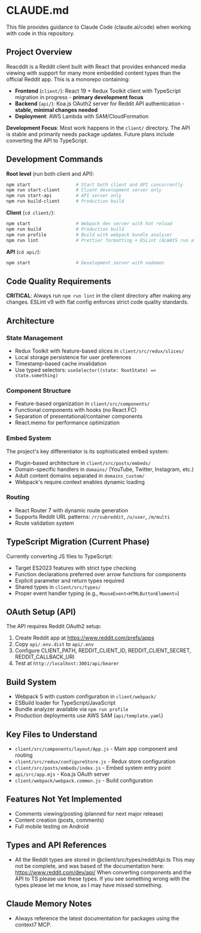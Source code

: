 # CLAUDE.md

This file provides guidance to Claude Code (claude.ai/code) when working with code in this repository.

## Project Overview

Reacddit is a Reddit client built with React that provides enhanced media viewing with support for many more embedded content types than the official Reddit app. This is a monorepo containing:

- **Frontend** (`client/`): React 19 + Redux Toolkit client with TypeScript migration in progress - **primary development focus**
- **Backend** (`api/`): Koa.js OAuth2 server for Reddit API authentication - **stable, minimal changes needed**
- **Deployment**: AWS Lambda with SAM/CloudFormation

**Development Focus**: Most work happens in the `client/` directory. The API is stable and primarily needs package updates. Future plans include converting the API to TypeScript.

## Development Commands

**Root level** (run both client and API):
```bash
npm start                 # Start both client and API concurrently
npm run start-client      # Client development server only
npm run start-api         # API server only  
npm run build-client      # Production build
```

**Client** (`cd client/`):
```bash
npm start                 # Webpack dev server with hot reload
npm run build             # Production build
npm run profile           # Build with webpack bundle analyzer
npm run lint              # Prettier formatting + ESLint (ALWAYS run after changes)
```

**API** (`cd api/`):
```bash
npm start                 # Development server with nodemon
```

## Code Quality Requirements

**CRITICAL**: Always run `npm run lint` in the client directory after making any changes. ESLint v9 with flat config enforces strict code quality standards.

## Architecture

### State Management
- Redux Toolkit with feature-based slices in `client/src/redux/slices/`
- Local storage persistence for user preferences
- Timestamp-based cache invalidation
- Use typed selectors: `useSelector((state: RootState) => state.something)`

### Component Structure
- Feature-based organization in `client/src/components/`
- Functional components with hooks (no React.FC)
- Separation of presentational/container components
- React.memo for performance optimization

### Embed System
The project's key differentiator is its sophisticated embed system:
- Plugin-based architecture in `client/src/posts/embeds/`
- Domain-specific handlers in `domains/` (YouTube, Twitter, Instagram, etc.)
- Adult content domains separated in `domains_custom/`
- Webpack's require.context enables dynamic loading

### Routing
- React Router 7 with dynamic route generation
- Supports Reddit URL patterns: `/r/subreddit`, `/u/user`, `/m/multi`
- Route validation system

## TypeScript Migration (Current Phase)

Currently converting JS files to TypeScript:
- Target ES2023 features with strict type checking
- Function declarations preferred over arrow functions for components
- Explicit parameter and return types required
- Shared types in `client/src/types/`
- Proper event handler typing (e.g., `MouseEvent<HTMLButtonElement>`)

## OAuth Setup (API)

The API requires Reddit OAuth2 setup:
1. Create Reddit app at https://www.reddit.com/prefs/apps
2. Copy `api/.env.dist` to `api/.env`
3. Configure CLIENT_PATH, REDDIT_CLIENT_ID, REDDIT_CLIENT_SECRET, REDDIT_CALLBACK_URI
4. Test at `http://localhost:3001/api/bearer`

## Build System

- Webpack 5 with custom configuration in `client/webpack/`
- ESBuild loader for TypeScript/JavaScript
- Bundle analyzer available via `npm run profile`
- Production deployments use AWS SAM (`api/template.yaml`)

## Key Files to Understand

- `client/src/components/layout/App.js` - Main app component and routing
- `client/src/redux/configureStore.js` - Redux store configuration
- `client/src/posts/embeds/index.js` - Embed system entry point
- `api/src/app.mjs` - Koa.js OAuth server
- `client/webpack/webpack.common.js` - Build configuration

## Features Not Yet Implemented

- Comments viewing/posting (planned for next major release)
- Content creation (posts, comments)
- Full mobile testing on Android

## Types and API References

- All the Reddit types are stored in @client/src/types/redditApi.ts This may not be complete, and was based of the documentation here: https://www.reddit.com/dev/api/ When converting components and the API to TS please use these types. If you see something wrong with the types please let me know, as I may have missed something.

## Claude Memory Notes

- Always reference the latest documentation for packages using the context7 MCP.